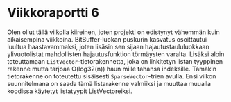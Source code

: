 # Viikkoraportti 6

Olen ollut tällä viikolla kiireinen, joten projekti on edistynyt vähemmän kuin aikaisempina viikkoina. BitBuffer-luokan
puskurin kasvatus osoittautui luultua haastavammaksi, joten lisäsin sen sijaan hajautustaululuokkaan ylivuotolistat mahdollisten
hajautusfunktion törmäysten varalta. Lisäksi aloin toteuttamaan `ListVector`-tietorakennetta, joka on linkitetyn listan tyyppinen
rakenne mutta tarjoaa O(log32(n)) haun mille tahansa indeksille. Tämäkin tietorakenne on toteutettu sisäisesti `SparseVector`-trien avulla. Ensi viikon suunnitelmana
on saada tämä listarakenne valmiiksi ja muuttaa muualla koodissa käytetyt listatyypit ListVectoreiksi.